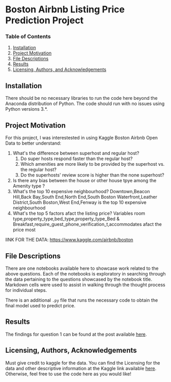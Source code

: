 # Boston Airbnb Listing Price Prediction Project

### Table of Contents
1. [Installation](#installation)
2. [Project Motivation](#motivation)
3. [File Descriptions](#files)
4. [Results](#results)
5. [Licensing, Authors, and Acknowledgements](#licensing)

## Installation <a name="installation"></a>

There should be no necessary libraries to run the code here beyond the Anaconda distribution of Python.  The code should run with no issues using Python versions 3.*.

## Project Motivation<a name="motivation"></a>

For this project, I was interestested in using Kaggle Boston Airbnb Open Data to better understand:

1. What's the difference between superhost and regular host?
   1) Do super hosts respond faster than the regular host? 
   2) Which amenities are more likely to be provided by the superhost vs. the regular host?
   3) Do the superhosts' review score is higher than the none superhost?
2. Is there any bias between the house or other house tpye among the Amenity type ?
3. What's the top 10 expensive neighbourhood?
   Downtown,Beacon Hill,Back Bay,South End,North End,South Boston Waterfront,Leather District,South Boston,West End,Fenway is the top 10 expensive neighbourhood
4. What's the top 5 factors afact the listing price?
   Variables room type,property_type,bed_type,property_type_Bed & Breakfast,require_guest_phone_verification_t,accommodates afact the price most
   

lINK FOR THE DATA: https://www.kaggle.com/airbnb/boston


## File Descriptions <a name="files"></a>

There are one notebooks available here to showcase work related to the above questions.  Each of the notebooks is exploratory in searching through the data pertaining to the questions showcased by the notebook title.  Markdown cells were used to assist in walking through the thought process for individual steps.  

There is an additional `.py` file that runs the necessary code to obtain the final model used to predict price.

## Results<a name="results"></a>

The findings for question 1 can be found at the post available [here](https://medium.com/@iri.xiuwen/do-i-need-to-select-a-superhost-when-using-airbnb-38fe09e3205e).

## Licensing, Authors, Acknowledgements<a name="licensing"></a>

Must give credit to kaggle for the data.  You can find the Licensing for the data and other descriptive information at the Kaggle link available [here](https://www.kaggle.com/airbnb/boston).  Otherwise, feel free to use the code here as you would like! 

